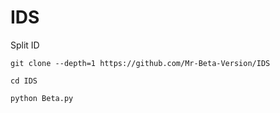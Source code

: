 # IDS
Split ID

```
git clone --depth=1 https://github.com/Mr-Beta-Version/IDS

cd IDS

python Beta.py

```
